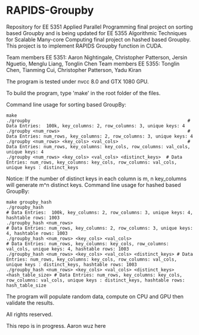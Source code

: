 # RAPIDS-Groupby
Repository for EE 5351 Applied Parallel Programming final project on sorting based Groupby and is being updated for EE 5355 Algorithmic Techniques for Scalable Many-core Computing final project on hashed based Groupby. This project is to implement RAPIDS Groupby function in CUDA.

Team members EE 5351: Aaron Nightingale, Christopher Patterson, Jersin Nguetio, Menglu Liang, Tonglin Chen
Team members EE 5355: Tonglin Chen, Tianming Cui, Christopher Patterson, Yadu Kiran

The program is tested under nvcc 8.0 and GTX 1080 GPU.

To build the program, type 'make' in the root folder of the files.

Command line usage for sorting based GroupBy:
```
make
./groupby                                                           # Data Entries:  100k, key_columns: 2, row_columns: 3, unique keys: 4
./groupby <num_rows>                                                # Data Entries: num_rows, key_columns: 2, row_columns: 3, unique keys: 4
./groupby <num_rows> <key_cols> <val_cols>                          # Data Entries: num_rows, key_columns: key_cols, row_columns: val_cols, unique keys: 4
./groupby <num_rows> <key_cols> <val_cols> <distinct_keys>  # Data Entries: num_rows, key_columns: key_cols, row_columns: val_cols, unique keys : distinct_keys
```
Notice: If the number of distinct keys in each column is m, n key_columns will generate m^n distinct keys.
Command line usage for hashed based GroupBy:
```
make groupby_hash
./groupby_hash                                                           # Data Entries:  100k, key_columns: 2, row_columns: 3, unique keys: 4, hashtable rows: 1003
./groupby_hash <num_rows>                                                # Data Entries: num_rows, key_columns: 2, row_columns: 3, unique keys: 4, hashtable rows: 1003
./groupby_hash <num_rows> <key_cols> <val_cols>                          # Data Entries: num_rows, key_columns: key_cols, row_columns: val_cols, unique keys: 4, hashtable rows: 1003
./groupby_hash <num_rows> <key_cols> <val_cols> <distinct_keys> # Data Entries: num_rows, key_columns: key_cols, row_columns: val_cols, unique keys : distinct_keys, hashtable rows: 1003
./groupby_hash <num_rows> <key_cols> <val_cols> <distinct_keys> <hash_table_size> # Data Entries: num_rows, key_columns: key_cols, row_columns: val_cols, unique keys : distinct_keys, hashtable rows: hash_table_size
```

The program will populate random data, compute on CPU and GPU then validate the results.

All rights reserved.

This repo is in progress.
Aaron wuz here